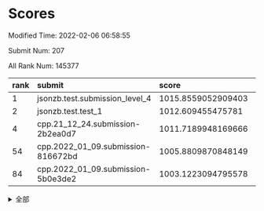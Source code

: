 # Scores

Modified Time: 2022-02-06 06:58:55

Submit Num: 207

All Rank Num: 145377

| rank |               submit               |       score        |       sigma        | pk_num |
| :--- | :--------------------------------- | :----------------- | :----------------- | :----- |
| 1    | jsonzb.test.submission_level_4     | 1015.8559052909403 | 0.9210910410949374 | 2809   |
| 2    | jsonzb.test.test_1                 | 1012.609455475781  | 0.8018261773226245 | 2814   |
| 4    | cpp.21_12_24.submission-2b2ea0d7   | 1011.7189948169666 | 0.7828317550897194 | 2809   |
| 54   | cpp.2022_01_09.submission-816672bd | 1005.8809870848149 | 0.7246278129351548 | 2806   |
| 84   | cpp.2022_01_09.submission-5b0e3de2 | 1003.1223094795578 | 0.7122536505192361 | 2805   |


<details>
<summary>全部</summary>

| rank |                 submit                 |       score        |       sigma        | pk_num |
| :--- | :------------------------------------- | :----------------- | :----------------- | :----- |
| 1    | jsonzb.test.submission_level_4         | 1015.8559052909403 | 0.9210910410949374 | 2809   |
| 2    | jsonzb.test.test_1                     | 1012.609455475781  | 0.8018261773226245 | 2814   |
| 3    | gobigger.level_3.submission_level_3_35 | 1011.8581011585277 | 0.7661395276171122 | 2810   |
| 4    | cpp.21_12_24.submission-2b2ea0d7       | 1011.7189948169666 | 0.7828317550897194 | 2809   |
| 5    | gobigger.level_3.submission_level_3_48 | 1011.4839738778098 | 0.7775345469333856 | 2809   |
| 6    | gobigger.level_3.submission_level_3_6  | 1011.2751729242402 | 0.763492322729885  | 2809   |
| 7    | gobigger.level_3.submission_level_3_46 | 1011.118990355145  | 0.7869447911186912 | 2806   |
| 8    | gobigger.level_3.submission_level_3_45 | 1010.9950821328762 | 0.7640807211858758 | 2812   |
| 9    | gobigger.level_3.submission_level_3_14 | 1010.8578672910209 | 0.762450093325537  | 2806   |
| 10   | gobigger.level_3.submission_level_3_40 | 1010.8411566593281 | 0.7548882563187563 | 2806   |
| 11   | gobigger.level_3.submission_level_3_13 | 1010.7189266469726 | 0.7642130763812739 | 2806   |
| 12   | gobigger.level_3.submission_level_3_7  | 1010.5812306632565 | 0.7621083322281946 | 2809   |
| 13   | gobigger.level_3.submission_level_3_36 | 1010.4824683679566 | 0.7771714405700464 | 2811   |
| 14   | gobigger.level_3.submission_level_3_30 | 1010.4239719682407 | 0.7739824830833214 | 2807   |
| 15   | gobigger.level_3.submission_level_3_43 | 1010.3086441322943 | 0.7615805034851422 | 2805   |
| 16   | gobigger.level_3.submission_level_3_19 | 1010.223302954879  | 0.7468085340344133 | 2810   |
| 17   | gobigger.level_3.submission_level_3_5  | 1010.2196734870207 | 0.7649512867584805 | 2813   |
| 18   | gobigger.level_3.submission_level_3_49 | 1010.1998892516345 | 0.7620085163469278 | 2812   |
| 19   | gobigger.level_3.submission_level_3_38 | 1010.0416915895917 | 0.7495829182352148 | 2813   |
| 20   | gobigger.level_3.submission_level_3_8  | 1009.995149677407  | 0.7588054455682552 | 2814   |
| 21   | gobigger.level_3.submission_level_3_39 | 1009.991160233831  | 0.7523459553100453 | 2811   |
| 22   | gobigger.level_3.submission_level_3_41 | 1009.9375491071131 | 0.7439594935593133 | 2809   |
| 23   | gobigger.level_3.submission_level_3_11 | 1009.8680299204852 | 0.755800506116989  | 2813   |
| 24   | gobigger.level_3.submission_level_3_4  | 1009.7959495333138 | 0.7478309354012661 | 2813   |
| 25   | gobigger.level_3.submission_level_3_0  | 1009.79266045843   | 0.7490121487073119 | 2804   |
| 26   | gobigger.level_3.submission_level_3_2  | 1009.775625799747  | 0.7613538964734288 | 2809   |
| 27   | gobigger.level_3.submission_level_3_12 | 1009.7654434392624 | 0.746179178593233  | 2804   |
| 28   | gobigger.level_3.submission_level_3_28 | 1009.7248100483132 | 0.7669761507260237 | 2810   |
| 29   | gobigger.level_3.submission_level_3_20 | 1009.7048637674112 | 0.750567987523971  | 2810   |
| 30   | gobigger.level_3.submission_level_3_24 | 1009.6676319031332 | 0.7515008674775898 | 2806   |
| 31   | gobigger.level_3.submission_level_3_33 | 1009.6648227312471 | 0.7550507138017155 | 2807   |
| 32   | gobigger.level_3.submission_level_3_21 | 1009.6613801606878 | 0.7433124125372064 | 2809   |
| 33   | gobigger.level_3.submission_level_3_32 | 1009.6117680996634 | 0.7566233167870107 | 2808   |
| 34   | gobigger.level_3.submission_level_3_42 | 1009.6106872334004 | 0.7426245949667838 | 2805   |
| 35   | gobigger.level_3.submission_level_3_37 | 1009.5842823089883 | 0.74640147921987   | 2810   |
| 36   | gobigger.level_3.submission_level_3_25 | 1009.569040936774  | 0.752782475780944  | 2813   |
| 37   | gobigger.level_3.submission_level_3_23 | 1009.5217627694324 | 0.7459341425738655 | 2804   |
| 38   | gobigger.level_3.submission_level_3_47 | 1009.5070784237831 | 0.7458190806883729 | 2811   |
| 39   | gobigger.level_3.submission_level_3_29 | 1009.5055741717848 | 0.7595787268105092 | 2809   |
| 40   | gobigger.level_3.submission_level_3_18 | 1009.3673732914451 | 0.7318126332048367 | 2813   |
| 41   | gobigger.level_3.submission_level_3_15 | 1009.3214014720342 | 0.7471230255633379 | 2807   |
| 42   | gobigger.level_3.submission_level_3_16 | 1009.2689837685679 | 0.7441295201221874 | 2813   |
| 43   | gobigger.level_3.submission_level_3_44 | 1009.2303442885319 | 0.7597643929183872 | 2805   |
| 44   | gobigger.level_3.submission_level_3_9  | 1009.2263723288604 | 0.7349930253634449 | 2804   |
| 45   | gobigger.level_3.submission_level_3_22 | 1009.211212601025  | 0.7735392205096396 | 2811   |
| 46   | gobigger.level_3.submission_level_3_17 | 1009.1997838528034 | 0.739311804843636  | 2810   |
| 47   | gobigger.level_3.submission_level_3_27 | 1009.1614583921133 | 0.7301671429674349 | 2816   |
| 48   | gobigger.level_3.submission_level_3_1  | 1009.1582046643555 | 0.7283564580910625 | 2801   |
| 49   | gobigger.level_3.submission_level_3_10 | 1009.0022958426105 | 0.7458264841552572 | 2811   |
| 50   | gobigger.level_3.submission_level_3_3  | 1008.8672644334325 | 0.7374468870762628 | 2810   |
| 51   | gobigger.level_3.submission_level_3_31 | 1008.5103051154642 | 0.7526716003997339 | 2808   |
| 52   | gobigger.level_3.submission_level_3_34 | 1008.4694763321442 | 0.7401064201158014 | 2812   |
| 53   | gobigger.level_3.submission_level_3_26 | 1007.9219430595098 | 0.7460182119781014 | 2807   |
| 54   | cpp.2022_01_09.submission-816672bd     | 1005.8809870848149 | 0.7246278129351548 | 2806   |
| 55   | gobigger.level_1.submission_level_1_21 | 1004.3255729929773 | 0.7126768918568182 | 2812   |
| 56   | gobigger.level_1.submission_level_1_3  | 1004.278723269041  | 0.7183797826642058 | 2809   |
| 57   | gobigger.level_1.submission_level_1_29 | 1004.2157680857484 | 0.7159342197313133 | 2805   |
| 58   | gobigger.level_1.submission_level_1_15 | 1004.2118183421878 | 0.7077218238447984 | 2810   |
| 59   | gobigger.level_1.submission_level_1_5  | 1004.1283583344384 | 0.7184612632628309 | 2811   |
| 60   | gobigger.level_1.submission_level_1_11 | 1004.1094863232698 | 0.7289689107578803 | 2803   |
| 61   | gobigger.level_1.submission_level_1_24 | 1004.0742004194667 | 0.717654627315208  | 2809   |
| 62   | gobigger.level_1.submission_level_1_17 | 1004.0628213256455 | 0.736413359703289  | 2810   |
| 63   | gobigger.level_1.submission_level_1_6  | 1004.0546590025758 | 0.7117850175102323 | 2811   |
| 64   | gobigger.level_1.submission_level_1_2  | 1004.0191333494287 | 0.7290870692310657 | 2812   |
| 65   | gobigger.level_1.submission_level_1_12 | 1003.9747912495427 | 0.7182489925312514 | 2806   |
| 66   | gobigger.level_1.submission_level_1_40 | 1003.9740589921392 | 0.719087081253237  | 2804   |
| 67   | gobigger.level_1.submission_level_1_41 | 1003.9661272287676 | 0.7282983115179671 | 2808   |
| 68   | gobigger.level_1.submission_level_1_22 | 1003.9448101848758 | 0.7191908470253466 | 2809   |
| 69   | gobigger.level_1.submission_level_1_44 | 1003.8933697407914 | 0.7218190320314767 | 2812   |
| 70   | gobigger.level_1.submission_level_1_31 | 1003.8410552735181 | 0.7189701412706256 | 2809   |
| 71   | gobigger.level_1.submission_level_1_8  | 1003.8344907910893 | 0.7163014460365081 | 2813   |
| 72   | gobigger.level_1.submission_level_1_26 | 1003.8012617725235 | 0.7268369350225272 | 2808   |
| 73   | gobigger.level_1.submission_level_1_7  | 1003.7846041244088 | 0.7204575242604471 | 2812   |
| 74   | gobigger.level_1.submission_level_1_47 | 1003.7385962080741 | 0.7140954885235    | 2812   |
| 75   | gobigger.level_1.submission_level_1_33 | 1003.5841959315761 | 0.7226879119837255 | 2809   |
| 76   | gobigger.level_1.submission_level_1_37 | 1003.5677229092453 | 0.7312325459158426 | 2811   |
| 77   | gobigger.level_1.submission_level_1_34 | 1003.5550792542905 | 0.7145497909568785 | 2810   |
| 78   | gobigger.level_1.submission_level_1_43 | 1003.4399833322099 | 0.7207086327452007 | 2809   |
| 79   | gobigger.level_1.submission_level_1_38 | 1003.3582136423287 | 0.7251503002511538 | 2810   |
| 80   | gobigger.level_1.submission_level_1_27 | 1003.312506798709  | 0.7169364743195332 | 2806   |
| 81   | gobigger.level_1.submission_level_1_39 | 1003.2772399065182 | 0.7161175165718505 | 2810   |
| 82   | gobigger.level_1.submission_level_1_9  | 1003.2179935288123 | 0.7097851622046137 | 2807   |
| 83   | gobigger.level_1.submission_level_1_19 | 1003.1324748669243 | 0.7315686350634192 | 2808   |
| 84   | cpp.2022_01_09.submission-5b0e3de2     | 1003.1223094795578 | 0.7122536505192361 | 2805   |
| 85   | gobigger.level_1.submission_level_1_0  | 1003.1046528292329 | 0.7074871734309118 | 2811   |
| 86   | gobigger.level_1.submission_level_1_42 | 1003.0950791812654 | 0.716366921472341  | 2811   |
| 87   | gobigger.level_1.submission_level_1_32 | 1002.9843838525334 | 0.7200904768106196 | 2810   |
| 88   | gobigger.level_1.submission_level_1_14 | 1002.912051673098  | 0.7311015234943856 | 2805   |
| 89   | gobigger.level_1.submission_level_1_23 | 1002.8010859922418 | 0.7059643145611052 | 2809   |
| 90   | gobigger.level_1.submission_level_1_1  | 1002.7826128936224 | 0.7112108203210631 | 2811   |
| 91   | gobigger.level_1.submission_level_1_20 | 1002.6490886624507 | 0.7124971782656379 | 2806   |
| 92   | gobigger.level_1.submission_level_1_28 | 1002.6198982700726 | 0.7060181683968916 | 2812   |
| 93   | gobigger.level_1.submission_level_1_49 | 1002.5797364619691 | 0.7153030648487986 | 2813   |
| 94   | gobigger.level_1.submission_level_1_30 | 1002.5703457927464 | 0.7157001574114479 | 2807   |
| 95   | gobigger.level_1.submission_level_1_18 | 1002.5219664568544 | 0.7155059646530094 | 2814   |
| 96   | gobigger.level_1.submission_level_1_10 | 1002.405690477807  | 0.7146638611105561 | 2809   |
| 97   | gobigger.level_1.submission_level_1_25 | 1002.2217973766457 | 0.7117051650498254 | 2811   |
| 98   | gobigger.level_1.submission_level_1_35 | 1002.0186226875747 | 0.7061524424014208 | 2810   |
| 99   | gobigger.level_1.submission_level_1_45 | 1002.0010512600642 | 0.717912070829429  | 2807   |
| 100  | gobigger.level_1.submission_level_1_16 | 1001.9859965487105 | 0.7156096663769944 | 2807   |
| 101  | gobigger.level_1.submission_level_1_4  | 1001.9189917302447 | 0.7121034599664616 | 2809   |
| 102  | gobigger.level_1.submission_level_1_36 | 1001.8561810772218 | 0.7157504372310174 | 2813   |
| 103  | gobigger.level_1.submission_level_1_13 | 1001.8495553443623 | 0.708095996212566  | 2807   |
| 104  | gobigger.level_1.submission_level_1_48 | 1001.8437574476525 | 0.7048951224032973 | 2809   |
| 105  | gobigger.level_1.submission_level_1_46 | 1001.7808004768685 | 0.707317050972546  | 2810   |
| 106  | gobigger.random.submission_random_25   | 997.1012061172044  | 0.7100549203231173 | 2814   |
| 107  | gobigger.random.submission_random_48   | 997.0302543014312  | 0.7162327679936107 | 2808   |
| 108  | gobigger.random.submission_random_28   | 996.8107423569455  | 0.7022574823709784 | 2803   |
| 109  | gobigger.random.submission_random_37   | 996.6869604628674  | 0.7026833708505428 | 2808   |
| 110  | gobigger.random.submission_random_0    | 996.655388337446   | 0.7039025070057299 | 2811   |
| 111  | gobigger.random.submission_random_42   | 996.588714900866   | 0.7013878247889072 | 2806   |
| 112  | gobigger.random.submission_random_23   | 996.578356429675   | 0.7051735232204052 | 2812   |
| 113  | gobigger.random.submission_random_24   | 996.5396674971545  | 0.7238991424614764 | 2807   |
| 114  | gobigger.random.submission_random_6    | 996.5019936715329  | 0.7060808384002164 | 2811   |
| 115  | gobigger.random.submission_random_46   | 996.4967444333328  | 0.727868767398602  | 2810   |
| 116  | gobigger.random.submission_random_32   | 996.4710504221042  | 0.7003595323424346 | 2807   |
| 117  | gobigger.random.submission_random_21   | 996.3298590625476  | 0.7121288124859398 | 2805   |
| 118  | gobigger.random.submission_random_18   | 996.327494538289   | 0.7090487292905826 | 2808   |
| 119  | gobigger.random.submission_random_20   | 996.285371252265   | 0.7086143848124107 | 2807   |
| 120  | gobigger.random.submission_random_44   | 996.2570466562813  | 0.7091904998941149 | 2812   |
| 121  | gobigger.random.submission_random_3    | 996.2267495771698  | 0.7156869863247148 | 2811   |
| 122  | gobigger.random.submission_random_27   | 996.2180118706825  | 0.7068557603839798 | 2806   |
| 123  | gobigger.random.submission_random_12   | 996.2047260399415  | 0.7025830002021103 | 2811   |
| 124  | gobigger.random.submission_random_8    | 996.198969157906   | 0.7111139197346432 | 2812   |
| 125  | gobigger.random.submission_random_7    | 996.1853499014326  | 0.706934252304628  | 2814   |
| 126  | gobigger.random.submission_random_5    | 996.1545844941332  | 0.717501760807276  | 2811   |
| 127  | gobigger.random.submission_random_11   | 996.132365707307   | 0.6974939379540852 | 2814   |
| 128  | gobigger.random.submission_random_35   | 996.1317727216334  | 0.7061229941084194 | 2808   |
| 129  | gobigger.random.submission_random_26   | 996.0652281947017  | 0.7108522177619037 | 2808   |
| 130  | gobigger.random.submission_random_17   | 995.9859638328671  | 0.7218473281010926 | 2807   |
| 131  | gobigger.random.submission_random_40   | 995.9559094495156  | 0.7107746628205901 | 2810   |
| 132  | gobigger.random.submission_random_16   | 995.8578603748393  | 0.7220301648016854 | 2808   |
| 133  | gobigger.random.submission_random_29   | 995.8356093561649  | 0.7126496168009284 | 2805   |
| 134  | gobigger.random.submission_random_45   | 995.7474775785855  | 0.7176658524274002 | 2811   |
| 135  | gobigger.random.submission_random_39   | 995.6997932866484  | 0.7003114816203626 | 2808   |
| 136  | gobigger.random.submission_random_13   | 995.6826907916839  | 0.7312053162701208 | 2807   |
| 137  | gobigger.random.submission_random_9    | 995.6117010763008  | 0.7265246753361112 | 2813   |
| 138  | gobigger.random.submission_random_47   | 995.5980474023121  | 0.7191331586367153 | 2813   |
| 139  | gobigger.random.submission_random_2    | 995.5853954057964  | 0.7096960760898826 | 2813   |
| 140  | gobigger.random.submission_random_19   | 995.5664952179787  | 0.7153658982246116 | 2807   |
| 141  | gobigger.random.submission_random_22   | 995.5343893569119  | 0.710378948896146  | 2806   |
| 142  | gobigger.random.submission_random_41   | 995.5274648246157  | 0.7144866429541377 | 2809   |
| 143  | gobigger.random.submission_random_38   | 995.5209554317958  | 0.7049846721056778 | 2811   |
| 144  | gobigger.random.submission_random_4    | 995.5046926657179  | 0.7042237870148266 | 2811   |
| 145  | gobigger.random.submission_random_31   | 995.4892686471729  | 0.7073854347278721 | 2811   |
| 146  | gobigger.random.submission_random_14   | 995.4883975615588  | 0.7173568184943405 | 2808   |
| 147  | gobigger.random.submission_random_15   | 995.448390782272   | 0.7195781672081013 | 2814   |
| 148  | gobigger.random.submission_random_43   | 995.3392981888471  | 0.725519261893338  | 2808   |
| 149  | gobigger.random.submission_random_49   | 995.2951761528007  | 0.7210253061890526 | 2808   |
| 150  | gobigger.random.submission_random_34   | 995.2339300887419  | 0.707744378041658  | 2808   |
| 151  | gobigger.random.submission_random_10   | 995.190066317893   | 0.7104852865259097 | 2812   |
| 152  | gobigger.random.submission_random_30   | 995.188951836067   | 0.7010346194098499 | 2807   |
| 153  | gobigger.random.submission_random_1    | 995.051784881824   | 0.7122544016113741 | 2807   |
| 154  | gobigger.random.submission_random_33   | 994.6925898129055  | 0.7132962823084354 | 2807   |
| 155  | gobigger.random.submission_random_36   | 994.6191677675671  | 0.7357344890053268 | 2808   |
| 156  | gobigger.level_2.submission_level_2_24 | 994.4960779561778  | 0.743621792496406  | 2804   |
| 157  | gobigger.level_2.submission_level_2_12 | 994.0869260342869  | 0.7498983444598936 | 2810   |
| 158  | gobigger.level_2.submission_level_2_19 | 993.799054946891   | 0.734277769456932  | 2809   |
| 159  | gobigger.level_2.submission_level_2_45 | 993.7803542996159  | 0.7256206170620287 | 2807   |
| 160  | gobigger.level_2.submission_level_2_23 | 993.7770891842456  | 0.7366127217941411 | 2807   |
| 161  | gobigger.level_2.submission_level_2_13 | 993.7753374611641  | 0.7436033923575114 | 2813   |
| 162  | gobigger.level_2.submission_level_2_26 | 993.6627478177253  | 0.7151319228398824 | 2807   |
| 163  | gobigger.level_2.submission_level_2_46 | 993.541914057904   | 0.7246397105589448 | 2811   |
| 164  | gobigger.level_2.submission_level_2_16 | 993.4886621719982  | 0.7162230056101481 | 2808   |
| 165  | gobigger.level_2.submission_level_2_22 | 993.1854269312947  | 0.7276433217309858 | 2811   |
| 166  | gobigger.level_2.submission_level_2_34 | 993.0274375999206  | 0.7319380319034857 | 2814   |
| 167  | gobigger.level_2.submission_level_2_1  | 992.8719360576564  | 0.7367224676169858 | 2816   |
| 168  | gobigger.level_2.submission_level_2_36 | 992.710260717187   | 0.7290729531661863 | 2805   |
| 169  | gobigger.level_2.submission_level_2_27 | 992.667223533607   | 0.7356211796741888 | 2813   |
| 170  | gobigger.level_2.submission_level_2_38 | 992.5989971490175  | 0.7355483379966709 | 2811   |
| 171  | gobigger.level_2.submission_level_2_30 | 992.5945424473636  | 0.7492192203862161 | 2808   |
| 172  | gobigger.level_2.submission_level_2_41 | 992.5919419053915  | 0.7497953636844871 | 2810   |
| 173  | gobigger.level_2.submission_level_2_4  | 992.5189949737236  | 0.7371785830774841 | 2809   |
| 174  | gobigger.level_2.submission_level_2_43 | 992.4728631575778  | 0.7391670065813422 | 2812   |
| 175  | gobigger.level_2.submission_level_2_17 | 992.4261493760097  | 0.7526198208437334 | 2813   |
| 176  | gobigger.level_2.submission_level_2_9  | 992.3674281267803  | 0.7292729583819721 | 2809   |
| 177  | gobigger.level_2.submission_level_2_44 | 992.3200753787328  | 0.7218687892064292 | 2810   |
| 178  | gobigger.level_2.submission_level_2_11 | 992.3142283646712  | 0.7355959092102897 | 2801   |
| 179  | gobigger.level_2.submission_level_2_7  | 992.2973315605173  | 0.7311063038836728 | 2805   |
| 180  | gobigger.level_2.submission_level_2_2  | 992.1753108637547  | 0.7570276562185815 | 2809   |
| 181  | gobigger.level_2.submission_level_2_42 | 992.1596577916711  | 0.7351747962578874 | 2810   |
| 182  | gobigger.level_2.submission_level_2_40 | 992.0798287536139  | 0.7430525957526011 | 2806   |
| 183  | gobigger.level_2.submission_level_2_49 | 992.0572740540856  | 0.7358393915295592 | 2807   |
| 184  | gobigger.level_2.submission_level_2_6  | 991.8199257916957  | 0.7504364503193747 | 2814   |
| 185  | gobigger.level_2.submission_level_2_37 | 991.6963062799535  | 0.7412842069056162 | 2812   |
| 186  | gobigger.level_2.submission_level_2_47 | 991.6886049697274  | 0.7511006026610536 | 2813   |
| 187  | gobigger.level_2.submission_level_2_18 | 991.649596216521   | 0.760125028538904  | 2809   |
| 188  | gobigger.level_2.submission_level_2_25 | 991.5822106317619  | 0.7623041723892379 | 2807   |
| 189  | gobigger.level_2.submission_level_2_8  | 991.5752296711084  | 0.7632468696693797 | 2807   |
| 190  | gobigger.level_2.submission_level_2_10 | 991.5402178610977  | 0.7297137426424427 | 2810   |
| 191  | gobigger.level_2.submission_level_2_15 | 991.405353719615   | 0.7673701660026487 | 2816   |
| 192  | gobigger.level_2.submission_level_2_28 | 991.3962495201154  | 0.7434417969330247 | 2808   |
| 193  | gobigger.level_2.submission_level_2_48 | 991.3571298789566  | 0.7553298799729083 | 2810   |
| 194  | gobigger.level_2.submission_level_2_32 | 991.3564820992087  | 0.7545469499833998 | 2808   |
| 195  | gobigger.level_2.submission_level_2_35 | 991.3342256267472  | 0.7367952939093486 | 2811   |
| 196  | gobigger.level_2.submission_level_2_21 | 991.3157513653979  | 0.7625842143599451 | 2813   |
| 197  | gobigger.level_2.submission_level_2_29 | 991.2314525586961  | 0.7511165211590316 | 2804   |
| 198  | gobigger.level_2.submission_level_2_20 | 991.2198933755031  | 0.7368425373326339 | 2808   |
| 199  | gobigger.level_2.submission_level_2_14 | 991.214972174237   | 0.7497394713396383 | 2811   |
| 200  | gobigger.level_2.submission_level_2_31 | 990.944687105084   | 0.7469345647118603 | 2807   |
| 201  | gobigger.level_2.submission_level_2_33 | 990.889138925865   | 0.746583122457783  | 2808   |
| 202  | gobigger.level_2.submission_level_2_39 | 990.5665141409708  | 0.7721894545591339 | 2809   |
| 203  | gobigger.level_2.submission_level_2_5  | 990.3349182303301  | 0.7732686048259031 | 2814   |
| 204  | gobigger.level_2.submission_level_2_0  | 990.1289432602217  | 0.7678407248524871 | 2804   |
| 205  | gobigger.level_2.submission_level_2_3  | 989.9842504067781  | 0.7847117577099394 | 2809   |
| 206  | gobigger.none.submission_none_0        | 976.4005209108235  | 1.42774554590946   | 2812   |
| 207  | gobigger.none.submission_none_1        | 974.0062231207841  | 1.648008615713745  | 2811   |

</details>
